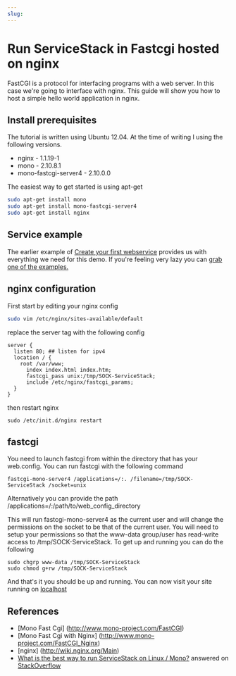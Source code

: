 ```yaml
---
slug: 
---
```

# Run ServiceStack in Fastcgi hosted on nginx 

FastCGI is a protocol for interfacing programs with a web server. In this case we're going to interface with nginx. This guide will show you how to host a simple hello world application in nginx.

## Install prerequisites 
The tutorial is written using Ubuntu 12.04. At the time of writing I using the following versions.

* nginx - 1.1.19-1
* mono - 2.10.8.1
* mono-fastcgi-server4 - 2.10.0.0

The easiest way to get started is using apt-get

```bash
sudo apt-get install mono
sudo apt-get install mono-fastcgi-server4
sudo apt-get install nginx
```

## Service example

The earlier example of [Create your first webservice](https://github.com/ServiceStack/ServiceStack/wiki/Create-your-first-webservice) provides us with everything we need for this demo. If you're feeling very lazy you can [grab one of the examples.](https://github.com/ServiceStack/ServiceStack.Examples/tree/master/src/ServiceStack.Hello)

## nginx configuration
First start by editing your nginx config

``` bash
sudo vim /etc/nginx/sites-available/default 
```
replace the server tag with the following config
```
server {
  listen 80; ## listen for ipv4
  location / {
    root /var/www;
      index index.html index.htm;
      fastcgi_pass unix:/tmp/SOCK-ServiceStack;
      include /etc/nginx/fastcgi_params;
  }
}
```
then restart nginx
```
sudo /etc/init.d/nginx restart 
```
## fastcgi
You need to launch fastcgi from within the directory that has your web.config. 
You can run fastcgi with the following command
```
fastcgi-mono-server4 /applications=/:. /filename=/tmp/SOCK-ServiceStack /socket=unix
```
Alternatively you can provide the path /applications=/:/path/to/web_config_directory

This will run fastcgi-mono-server4 as the current user and will change the permissions on the socket to be that of the current user. You will need to setup your permissions so that the www-data group/user has read-write access to /tmp/SOCK-ServiceStack. To get up and running you can do the following
```
sudo chgrp www-data /tmp/SOCK-ServiceStack
sudo chmod g+rw /tmp/SOCK-ServiceStack
```
And that's it you should be up and running. You can now visit your site running on [localhost](http://localhost/hello/service%20stack%20running%20in%20mono%20on%20nginx) 

## References
* [Mono Fast Cgi] (http://www.mono-project.com/FastCGI)
* [Mono Fast Cgi with Nginx] (http://www.mono-project.com/FastCGI_Nginx)
* [nginx] (http://wiki.nginx.org/Main)
* [What is the best way to run ServiceStack on Linux / Mono?](http://stackoverflow.com/questions/12188356/what-is-the-best-way-to-run-servicestack-on-linux-mono) answered on [StackOverflow](http://stackoverflow.com)